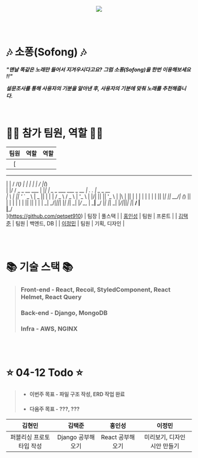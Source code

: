 <p align="center">
    <img src="https://user-images.githubusercontent.com/79036088/162887245-c3606314-3792-4d41-9080-a0bc08c57ea2.png">
<p/>

<br><br>

# 🎶 소퐁(Sofong) 🎶

***"맨날 똑같은 노래만 들어서 지겨우시다고요? 그럼 소퐁(Sofong)을 한번 이용해보세요 !!"***

***설문조사를 통해 사용자의 기분을 알아낸 후, 사용자의 기분에 맞춰 노래를 추천해줍니다.***

<br>

# 🙋‍♂️ 참가 팀원, 역할 🙋‍♂️
| 팀원 | 역할 | 역할 |
|:------:|:------:|:------:|
| [
 _   __ _              _   _                             ___  ___ _        
| | / /(_)            | | | |                            |  \/  |(_)       
| |/ /  _  _ __ ___   | |_| | _   _   ___   ___   _ __   | .  . | _  _ __  
|    \ | || '_ ` _ \  |  _  || | | | / _ \ / _ \ | '_ \  | |\/| || || '_ \ 
| |\  \| || | | | | | | | | || |_| ||  __/| (_) || | | | | |  | || || | | |
\_| \_/|_||_| |_| |_| \_| |_/ \__, | \___| \___/ |_| |_| \_|  |_/|_||_| |_|
                               __/ |                                       
                              |___/                                        
](https://github.com/qetqet910) | 팀장 | 풀스택 |
| [홍인성](https://github.com/BackdevHong) | 팀원 | 프론트 |
| [김택준](https://github.com/KIMTAEKJUN) | 팀원 | 백엔드, DB |
| [이정민](https://github.com/rnlsrnlsdl) | 팀원 | 기획, 디자인 |

<br><br>

# 📚 기술 스택 📚
> ### Front-end - React, Recoil, StyledComponent, React Helmet, React Query
> ### Back-end - Django, MongoDB
> ### Infra - AWS, NGINX


<br><br>

# ⭐ 04-12 Todo ⭐
> + #### 이번주 목표 - 파일 구조 작성, ERD 작업 완료
> + #### 다음주 목표 - ???, ???

| 김현민 | 김택준 | 홍인성 | 이정민 |
| :------------------: | :------------------: | :------------------: | :------------------: |
|  퍼블리싱 프로토타입 작성  |  Django 공부해오기  |  React 공부해오기  |  미리보기, 디자인 시안 만들기 | 